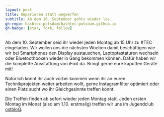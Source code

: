 ```yaml
---
layout: post
title: Reparieren statt wegwerfen
subtitle: Ab dem 10. September gehts wieder los.
gh-repo: hashtec-potsdam/hashtec-potsdam.github.io
gh-badge: [star, fork, follow]
---
```


Ab dem 10. September seid ihr wieder jeden Montag ab 15 Uhr zu #TEC eingeladen. Wir wollen uns die nächsten Wochen damit
beschäftigen wie wir bei Smartphones den Display austauschen, Laptoptastaturen wechseln oder Bluetoothboxen wieder in Gang 
bekommen können. Dafür haben wir die komplette Ausstattung von iFixit da. Bringt gerne eure kaputten Geräte mit!

Natürlich könnt ihr auch vorbei kommen wenn ihr an euren Technikprojekten weiter arbeiten wollt, gerne Instagramfilter 
optimiert oder einen Platz sucht wo ihr Gleichgesinnte treffen könnt. 

Die Treffen finden ab sofort wieder jeden Montag statt. Jeden ersten Montag im Monat (also am 1.10. erstmalig) treffen wir 
uns im Jugendclub [ostbloQ](https://chillout-pdm.de/ostbloq/).


